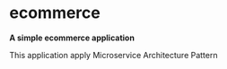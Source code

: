 # ecommerce

**A simple ecommerce application**

This application apply Microservice Architecture Pattern